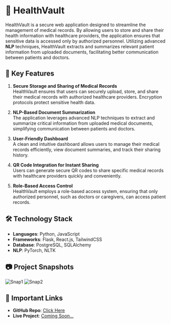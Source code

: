 # 🏥 HealthVault

HealthVault is a secure web application designed to streamline the management of medical records. By allowing users to store and share their health information with healthcare providers, the application ensures that sensitive data is accessed only by authorized personnel. Utilizing advanced **NLP** techniques, HealthVault extracts and summarizes relevant patient information from uploaded documents, facilitating better communication between patients and doctors.

## 💫 Key Features

1. **Secure Storage and Sharing of Medical Records**  
   HealthVault ensures that users can securely upload, store, and share their medical records with authorized healthcare providers. Encryption protocols protect sensitive health data.

2. **NLP-Based Document Summarization**  
   The application leverages advanced NLP techniques to extract and summarize critical information from uploaded medical documents, simplifying communication between patients and doctors.

3. **User-Friendly Dashboard**  
   A clean and intuitive dashboard allows users to manage their medical records efficiently, view document summaries, and track their sharing history.

4. **QR Code Integration for Instant Sharing**  
   Users can generate secure QR codes to share specific medical records with healthcare providers quickly and conveniently.

5. **Role-Based Access Control**  
   HealthVault employs a role-based access system, ensuring that only authorized personnel, such as doctors or caregivers, can access patient records.

## 🛠️ Technology Stack
- **Languages**: Python, JavaScript
- **Frameworks**: Flask, React.js, TailwindCSS
- **Database**: PostgreSQL, SQLAlchemy
- **NLP**: PyTorch, NLTK
  
## 📷 Project Snapshots

![Snap1]()
![Snap2]()

## 🔗 Important Links
- **GitHub Repo**: [Click Here](https://github.com/Adm-2005/HealthVault)
- **Live Project**: [Coming Soon...]()